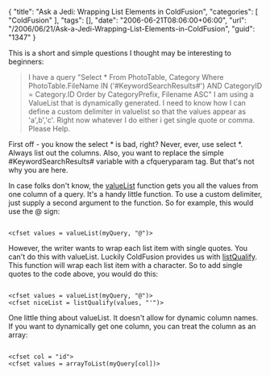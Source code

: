 {
	"title": "Ask a Jedi: Wrapping List Elements in ColdFusion",
	"categories": [
		"ColdFusion"
	],
	"tags": [],
	"date": "2006-06-21T08:06:00+06:00",
	"url": "/2006/06/21/Ask-a-Jedi-Wrapping-List-Elements-in-ColdFusion",
	"guid": "1347"
}

This is a short and simple questions I thought may be interesting to beginners:

<blockquote>
I have a query "Select * From PhotoTable, Category Where PhotoTable.FileName IN ('#KeywordSearchResults#') AND CategoryID = Category.ID
Order by CategoryPrefix, Filename ASC"
I am using a ValueList that is dynamically generated. I need to know how I can define a custom delimiter in valuelist so that the values appear as 'a',b','c'. Right now whatever I do either i get single quote or comma. Please Help.
</blockquote>

First off - you know the select * is bad, right? Never, ever, use select *. Always list out the columns. Also, you want to replace the simple #KeywordSearchResults# variable with a cfqueryparam tag. But that's not why you are here.

In case folks don't know, the <a href="http://www.techfeed.net/cfQuickDocs/?ValueList">valueList</a> function gets you all the values from one column of a query. It's a handy little function. To use a custom delimiter, just supply a second argument to the function. So for example, this would use the @ sign:

<code>
&lt;cfset values = valueList(myQuery, "@")&gt;
</code>

However, the writer wants to wrap each list item with single quotes. You can't do this with valueList. Luckily ColdFusion provides us with <a href="http://www.techfeed.net/cfQuickDocs/?ListQualify">listQualify</a>. This function will wrap each list item with a character. So to add single quotes to the code above, you would do this:

<code>
&lt;cfset values = valueList(myQuery, "@")&gt;
&lt;cfset niceList = listQualify(values, "'")&gt;
</code>

One little thing about valueList. It doesn't allow for dynamic column names. If you want to dynamically get one column, you can treat the column as an array:

<code>
&lt;cfset col = "id"&gt;
&lt;cfset values = arrayToList(myQuery[col])&gt;
</code>